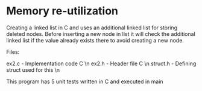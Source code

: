 # Memory re-utilization
Creating a linked list in C and uses an additional linked list for storing deleted nodes.
Before inserting a new node in list it will check the additional linked list if the value already exists there to 
avoid creating a new node.


Files:

ex2.c - Implementation code C \n
ex2.h - Header file C \n
struct.h - Defining struct used for this \n

This program has 5 unit tests written in C and executed in main
